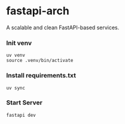 # fastapi-arch

A scalable and clean FastAPI-based services.

### Init venv

```shell
uv venv
source .venv/bin/activate
```

### Install requirements.txt

```shell
uv sync
```

### Start Server

```shell
fastapi dev
```